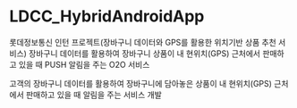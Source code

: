 # LDCC_HybridAndroidApp
롯데정보통신 인턴 프로젝트(장바구니 데이터와 GPS를 활용한 위치기반 상품 추천 서비스)
장바구니 데이터를 활용하여 장바구니 상품이 내 현위치(GPS) 근처에서 판매하고 있을 때 PUSH 알림을 주는 O2O 서비스

고객의 장바구니 데이터를 활용하여 장바구니에 담아놓은 상품이 내 현위치(GPS) 근처에서 판매하고 있을 때 알림을 주는 서비스 개발
